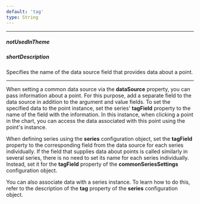 ```yaml
---
default: 'tag'
type: String
---
```

---
##### notUsedInTheme

##### shortDescription
Specifies the name of the data source field that provides data about a point.

---
When setting a common data source via the **dataSource** property, you can pass information about a point. For this purpose, add a separate field to the data source in addition to the argument and value fields. To set the specified data to the point instance, set the series' **tagField** property to the name of the field with the information. In this instance, when clicking a point in the chart, you can access the data associated with this point using the point's instance.

When defining series using the **series** configuration object, set the **tagField** property to the corresponding field from the data source for each series individually. If the field that supplies data about points is called similarly in several series, there is no need to set its name for each series individually. Instead, set it for the **tagField** property of the **commonSeriesSettings** configuration object.

You can also associate data with a series instance. To learn how to do this, refer to the description of the **tag** property of the **series** configuration object.